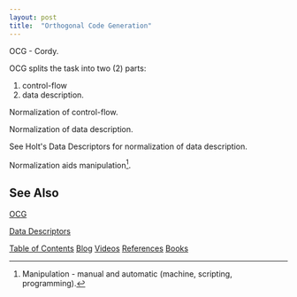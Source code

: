 ```yaml
---
layout: post
title:  "Orthogonal Code Generation"
---
```


OCG - Cordy.

OCG splits the task into two (2) parts:
1. control-flow
2. data description.

Normalization of control-flow.

Normalization of data description.

See Holt's Data Descriptors for normalization of data description.

Normalization aids manipulation[^norm].

[^norm]: Manipulation - manual and automatic (machine, scripting, programming).

## See Also
[OCG](https://books.google.ca/books/about/An_Orthogonal_Model_for_Code_Generation.html?id=X0OaMQEACAAJ&redir_esc=y)

[Data Descriptors](https://guitarvydas.github.io/2022/03/26/Data-Descriptors.html)

[Table of Contents](https://guitarvydas.github.io/2021/12/10/Table-of-Contents-Dec-01-2021.html)
[Blog](https://guitarvydas.github.io)
[Videos](https://www.youtube.com/channel/UC9EJr0nKHwadbHUtc5zHdmQ/videos)
[References](https://guitarvydas.github.io/2021/01/14/References.html)
[Books](https://leanpub.com/u/paul-tarvydas.html)

<script src="https://utteranc.es/client.js" 
        repo="guitarvydas/guitarvydas.github.io" 
        issue-term="pathname" 
        theme="github-light" 
        crossorigin="anonymous" > 
</script> 
